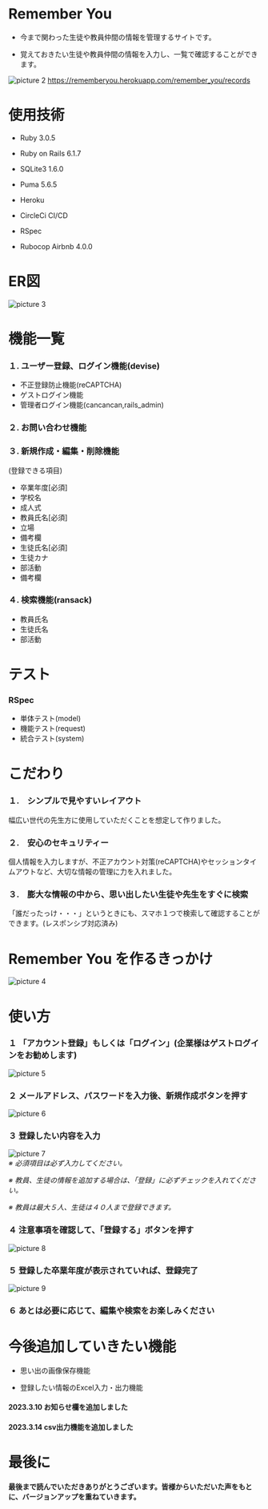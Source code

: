 # Remember You  

* 今まで関わった生徒や教員仲間の情報を管理するサイトです。

* 覚えておきたい生徒や教員仲間の情報を入力し、一覧で確認することができます。

![picture 2](images/af3dcdfa15fa4459ea6cdea445671b69f0c173ad4bf8e94a934534aa70d946dc.png)
https://rememberyou.herokuapp.com/remember_you/records

# 使用技術

* Ruby 3.0.5

* Ruby on Rails 6.1.7

* SQLite3 1.6.0

* Puma 5.6.5

* Heroku

* CircleCi CI/CD

* RSpec

* Rubocop Airbnb 4.0.0

# ER図

![picture 3](images/4bc6ce020ace16e64b28a1c58a5f4953ee970b91b34890c716df505ba8365582.png)  

# 機能一覧

### １. ユーザー登録、ログイン機能(devise)
* 不正登録防止機能(reCAPTCHA)  
* ゲストログイン機能
* 管理者ログイン機能(cancancan,rails_admin)

### ２. お問い合わせ機能

### ３. 新規作成・編集・削除機能   
(登録できる項目)
* 卒業年度[必須]
* 学校名
* 成人式
* 教員氏名[必須]
* 立場
* 備考欄
* 生徒氏名[必須]
* 生徒カナ
* 部活動
* 備考欄
### ４. 検索機能(ransack)
* 教員氏名
* 生徒氏名
* 部活動

# テスト

### RSpec
* 単体テスト(model)
* 機能テスト(request)
* 統合テスト(system)

# こだわり

### １.　シンプルで見やすいレイアウト   
  幅広い世代の先生方に使用していただくことを想定して作りました。

### ２.　安心のセキュリティー  
  個人情報を入力しますが、不正アカウント対策(reCAPTCHA)やセッションタイムアウトなど、大切な情報の管理に力を入れました。

### ３.　膨大な情報の中から、思い出したい生徒や先生をすぐに検索   
  「誰だったっけ・・・」というときにも、スマホ１つで検索して確認することができます。(レスポンシブ対応済み)

# Remember You を作るきっかけ

![picture 4](images/da82e27380c002192c0c5abb812420974850cd78aa7417b674618dcbb914a901.gif)  

# 使い方
### １ 「アカウント登録」もしくは「ログイン」(企業様はゲストログインをお勧めします)

![picture 5](images/3e6115bced105376aefd1409904ec3ad481c239c891399870b6bd07bc0a29fb7.png)  

### ２ メールアドレス、パスワードを入力後、新規作成ボタンを押す

![picture 6](images/448cb5ff771f131240ff4aaeab397d647a1818c10cc0909033c247a5b44d567f.png)  

### ３ 登録したい内容を入力

 
![picture 7](images/780b847d4586c95b2ba23f171c08292c29319e79cdec63f2fd1dedfae50ba870.png)  
_※ 必須項目は必ず入力してください。_

_※ 教員、生徒の情報を追加する場合は、「登録」に必ずチェックを入れてください。_
  
_※ 教員は最大５人、生徒は４０人まで登録できます。_

### ４ 注意事項を確認して、「登録する」ボタンを押す

![picture 8](images/fa908360fbbacbeb75d0bea4c8260318ef8c23d2c8718c3b1ca51cce286ab662.png)  

### ５ 登録した卒業年度が表示されていれば、登録完了

![picture 9](images/0e86c5777df964808cb25e013a41c79049e047010b30ca4919ff1415fc09d811.png)  

### ６ あとは必要に応じて、編集や検索をお楽しみください

# 今後追加していきたい機能

* 思い出の画像保存機能

* 登録したい情報のExcel入力・出力機能

#### 2023.3.10 お知らせ欄を追加しました
#### 2023.3.14 csv出力機能を追加しました

# 最後に
#### 最後まで読んでいただきありがとうございます。皆様からいただいた声をもとに、バージョンアップを重ねていきます。
